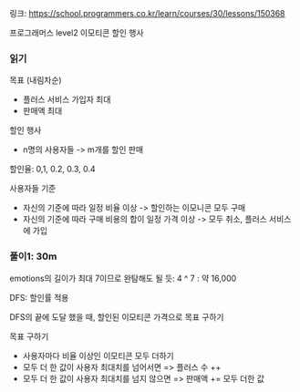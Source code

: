 링크: https://school.programmers.co.kr/learn/courses/30/lessons/150368

프로그래머스 level2 이모티콘 할인 행사

### 읽기

목표 (내림차순)

- 플러스 서비스 가입자 최대
- 판매액 최대

할인 행사

- n명의 사용자들 -> m개를 할인 판매

할인율: 0,1, 0.2, 0.3, 0.4

사용자들 기준

- 자신의 기준에 따라 일정 비율 이상 -> 할인하는 이모니콘 모두 구매
- 자신의 기준에 따라 구매 비용의 합이 일정 가격 이상 -> 모두 취소, 플러스 서비스에 가입

### 풀이1: 30m

emotions의 길이가 최대 7이므로 완탐해도 될 듯: 4 ^ 7 : 약 16,000

DFS: 할인률 적용

DFS의 끝에 도달 했을 때, 할인된 이모티콘 가격으로 목표 구하기

목표 구하기

- 사용자마다 비율 이상인 이모티콘 모두 더하기
- 모두 더 한 값이 사용자 최대치를 넘어서면 => 플러스 수 ++
- 모두 더 한 값이 사용자 최대치를 넘지 않으면 => 판매액 += 모두 더한 값
